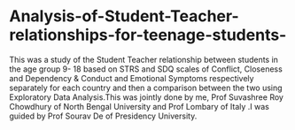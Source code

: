# Analysis-of-Student-Teacher-relationships-for-teenage-students-
This was a study of the Student Teacher relationship between students in the age group 9- 18 based on STRS and SDQ scales of Conflict, Closeness and Dependency &amp; Conduct and Emotional Symptoms respectively separately for each country and then a comparison between the two using Exploratory Data Analysis.This was jointly done by me, Prof Suvashree Roy Chowdhury of North Bengal University and Prof Lombary of Italy .I was guided by Prof Sourav De of Presidency University.
